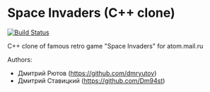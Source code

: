 # Space Invaders (C++ clone)
[![Build Status](https://travis-ci.org/dmryutov/space-invaders.svg?branch=master)](https://travis-ci.org/dmryutov/space-invaders)

C++ clone of famous retro game "Space Invaders" for atom.mail.ru

Authors:
- Дмитрий Рютов (https://github.com/dmryutov)
- Дмитрий Ставицкий (https://github.com/Dm94st)
